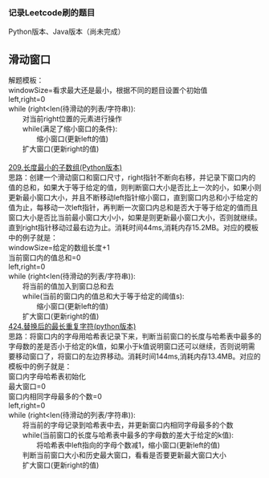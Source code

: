 ### 记录Leetcode刷的题目
Python版本、Java版本（尚未完成）

## 滑动窗口
解题模板：<br>
windowSize=看求最大还是最小，根据不同的题目设置个初始值<br>
left,right=0<br>
while (right<len(待滑动的列表/字符串)):<br> 
&emsp;&emsp;对当前right位置的元素进行操作<br>
&emsp;&emsp;while(满足了缩小窗口的条件):<br>
&emsp;&emsp;&emsp;&emsp;缩小窗口(更新left的值)<br>
&emsp;&emsp;扩大窗口(更新right的值)<br>
<br>
[209.长度最小的子数组(Python版本)](https://github.com/IPostYellow/Leecode/blob/master/%E6%BB%91%E5%8A%A8%E7%AA%97%E5%8F%A3/python/209%E9%95%BF%E5%BA%A6%E6%9C%80%E5%B0%8F%E7%9A%84%E5%AD%90%E6%95%B0%E7%BB%84.py)<br>
思路：创建一个滑动窗口和窗口尺寸，right指针不断向右移，并记录下窗口内的值的总和，如果大于等于给定的值，则判断窗口大小是否比上一次的小，如果小则更新最小窗口大小，并且不断移动left指针缩小窗口，直到窗口内总和小于给定的值为止，每移动一次left指针，再判断一次窗口内总和是否大于等于给定的值而且窗口大小是否比当前最小窗口大小小，如果是则更新最小窗口大小，否则就继续。直到right指针移动过最右边为止。消耗时间44ms,消耗内存15.2MB。对应的模板中的例子就是：<br>
windowSize=给定的数组长度+1<br>
当前窗口内的值总和=0<br>
left,right=0<br>
while (right<len(待滑动的列表/字符串)):<br> 
&emsp;&emsp;将当前的值加入到窗口总和去<br>
&emsp;&emsp;while(当前的窗口内的值总和大于等于给定的阈值s):<br>
&emsp;&emsp;&emsp;&emsp;缩小窗口(更新left的值)<br>
&emsp;&emsp;扩大窗口(更新right的值)<br>
[424.替换后的最长重复字符(python版本)](https://github.com/IPostYellow/Leecode/blob/master/%E6%BB%91%E5%8A%A8%E7%AA%97%E5%8F%A3/python/424%E6%9B%BF%E6%8D%A2%E5%90%8E%E7%9A%84%E6%9C%80%E9%95%BF%E9%87%8D%E5%A4%8D%E5%AD%97%E7%AC%A6.py)<br>
思路：将窗口内的字母用哈希表记录下来，判断当前窗口的长度与哈希表中最多的字母数的差是否小于给定的k值，如果小于k值说明窗口还可以继续，否则说明需要移动窗口了，将窗口的左边界移动。消耗时间144ms,消耗内存13.4MB。对应的模板中的例子就是：<br>
窗口内字母哈希表初始化<br>
最大窗口=0<br>
窗口内相同字母最多的个数=0<br>
left,right=0<br>
while (right<len(待滑动的列表/字符串)):<br> 
&emsp;&emsp;将当前的字母记录到哈希表中去，并更新窗口内相同字母最多的个数<br>
&emsp;&emsp;while(当前窗口的长度与哈希表中最多的字母数的差大于给定的k值):<br>
&emsp;&emsp;&emsp;&emsp;将哈希表中left指向的字母个数减1，缩小窗口(更新left的值)<br>
&emsp;&emsp;判断当前窗口大小和历史最大窗口，看看是否要更新最大窗口大小<br>
&emsp;&emsp;扩大窗口(更新right的值)<br>
